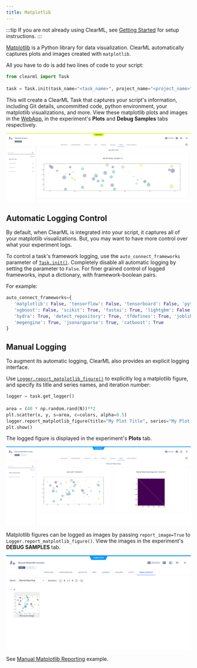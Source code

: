 ```yaml
---
title: Matplotlib
---
```


:::tip
If you are not already using ClearML, see [Getting Started](../getting_started/ds/ds_first_steps.md) for setup 
instructions.
:::

[Matplotlib](https://matplotlib.org/) is a Python library for data visualization. ClearML automatically captures plots 
and images created with `matplotlib`. 

All you have to do is add two lines of code to your script:

```python
from clearml import Task

task = Task.init(task_name="<task_name>", project_name="<project_name>")
```

This will create a ClearML Task that captures your script's information, including Git details, uncommitted code, python 
environment, your matplotlib visualizations, and more. View these matplotlib plots and images in the [WebApp](../webapp/webapp_exp_track_visual.md), 
in the experiment's **Plots** and **Debug Samples** tabs respectively.

![image](../img/examples_matplotlib_example_01.png)

## Automatic Logging Control 
By default, when ClearML is integrated into your script, it captures all of your matplotlib visualizations. 
But, you may want to have more control over what your experiment logs.

To control a task's framework logging, use the `auto_connect_frameworks` parameter of [`Task.init()`](../references/sdk/task.md#taskinit). 
Completely disable all automatic logging by setting the parameter to `False`. For finer grained control of logged 
frameworks, input a dictionary, with framework-boolean pairs.

For example:

```python
auto_connect_frameworks={
   'matplotlib': False, 'tensorflow': False, 'tensorboard': False, 'pytorch': True,
   'xgboost': False, 'scikit': True, 'fastai': True, 'lightgbm': False,
   'hydra': True, 'detect_repository': True, 'tfdefines': True, 'joblib': True,
   'megengine': True, 'jsonargparse': True, 'catboost': True
}
```

## Manual Logging
To augment its automatic logging, ClearML also provides an explicit logging interface.

Use [`Logger.report_matplotlib_figure()`](../references/sdk/logger.md#report_matplotlib_figure) to explicitly log 
a matplotlib figure, and specify its title and series names, and iteration number:


```python
logger = task.get_logger()

area = (40 * np.random.rand(N))**2
plt.scatter(x, y, s=area, c=colors, alpha=0.5)
logger.report_matplotlib_figure(title="My Plot Title", series="My Plot Series", iteration=10, figure=plt)
plt.show()
```

The logged figure is displayed in the experiment's **Plots** tab. 

![Experiment Matplotlib plots](../img/manual_matplotlib_reporting_01.png)

Matplotlib figures can be logged as images by passing `report_image=True` to `Logger.report_matplotlib_figure()`. 
View the images in the experiment's **DEBUG SAMPLES** tab.

![Experiment debug sample](../img/manual_matplotlib_reporting_03.png)

See [Manual Matplotlib Reporting](../guides/reporting/manual_matplotlib_reporting.md) example.

